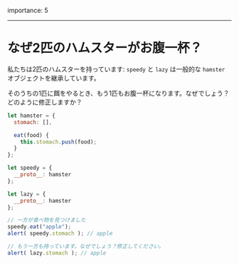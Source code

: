 importance: 5

---

# なぜ2匹のハムスターがお腹一杯？

私たちは2匹のハムスターを持っています: `speedy` と `lazy` は一般的な `hamster` オブジェクトを継承しています。

そのうちの1匹に餌をやるとき、もう1匹もお腹一杯になります。なぜでしょう？どのように修正しますか？

```js run
let hamster = {
  stomach: [],

  eat(food) {
    this.stomach.push(food);
  }
};

let speedy = {
  __proto__: hamster
};

let lazy = {
  __proto__: hamster
};

// 一方が食べ物を見つけました
speedy.eat("apple");
alert( speedy.stomach ); // apple

// もう一方も持っています。なぜでしょう？修正してください。
alert( lazy.stomach ); // apple
```


